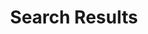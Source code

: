---
title: Search Results
type: search
_build: 
  render: always
  list: never
url: 'search.html'
---